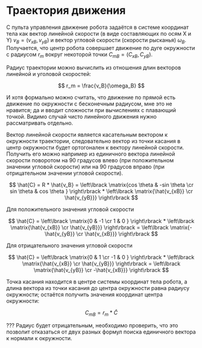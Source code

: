 # Траектория движения

С пульта управления движение робота задаётся в системе координат тела как вектор линейной скорости (в виде составляющих по осям X и Y) $v_B = (v_{xB}, v_{yB})$ и вектор угловой скорости (скорости рысканья) $\omega_B$. 
Получается, что центр робота совершает движение по дуге окружности с радиусом $r_m$ вокруг некоторой точки $C_{mB} = (C_{xB}, C_{yB})$.

Радиус траектории можно вычислить из отношения длин векторов линейной и уголовой скоростей:

$$
r_m = \frac{v_B}{\omega_B}
$$

И хотя формально можно считать, что движение по прямой есть движение по окружности с бесконечным радиусом, мне это не нравится; да и вводит сложности при вычислениях с плавающий точкой. 
Видимо случай чисто линейного движения нужно рассматривать отдельно.

Вектор линейной скорости является касательным вектором к окружности траектории, следовательно вектор из точки касания в центр окружности будет ортогонален к вектору линейной скорости.
Получить его можно например из единичного вектора линейной скорости поворотом на 90 градусов влево (при положительном значении угловой скорости) или на 90 градусов вправо (при отрицательном значении угловой скорости).

$$
\hat{C} = R * \hat{v_B} =  \left\lbrack \matrix{cos \theta & -sin \theta \cr sin \theta & cos \theta } \right\rbrack * \left\lbrack \matrix{\hat{v_{xB}} \cr \hat{v_{yB}}} \right\rbrack
$$

Для положительного значения угловой скорости

$$
\hat{C} =  \left\lbrack \matrix{0 & -1 \cr 1 & 0 } \right\rbrack * \left\lbrack \matrix{\hat{v_{xB}} \cr \hat{v_{yB}}} \right\rbrack = \left\lbrack \matrix{-\hat{v_{yB}} \cr \hat{v_{xB}}} \right\rbrack
$$

Для отрицательного значения угловой скорости

$$
\hat{C} =  \left\lbrack \matrix{0 & 1 \cr -1 & 0 } \right\rbrack * \left\lbrack \matrix{\hat{v_{xB}} \cr \hat{v_{yB}}} \right\rbrack = \left\lbrack \matrix{\hat{v_{yB}} \cr -\hat{v_{xB}}} \right\rbrack
$$

Точка касания находится в центре системы координат тела робота, а длина вектора из точки касания до центра окружности равна радиусу окружности; остаётся получить значения координат центра окружности:

$$
C_{mB} = r_m * \hat{C}
$$

??? Радиус будет отрицательным, необходимо проверить, что это позволит отказаться от двух разных формул поиска единичного вектора к нормали к окружности.
